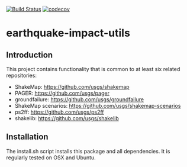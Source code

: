 [![Build Status](https://travis-ci.org/usgs/earthquake-impact-utils.svg?branch=build)](https://travis-ci.org/usgs/earthquake-impact-utils)
[![codecov](https://codecov.io/gh/usgs/earthquake-impact-utils/branch/master/graph/badge.svg)](https://codecov.io/gh/usgs/earthquake-impact-utils)


# earthquake-impact-utils

## Introduction

This project contains functionality that is common to at least
six related repositories:

 - ShakeMap: https://github.com/usgs/shakemap
 - PAGER: https://github.com/usgs/pager
 - groundfailure: https://github.com/usgs/groundfailure
 - ShakeMap scenarios: https://github.com/usgs/shakemap-scenarios
 - ps2ff: https://github.com/usgs/ps2ff
 - shakelib: https://github.com/usgs/shakelib

## Installation

The install.sh script installs this package and all dependencies.
It is regularly tested on OSX and Ubuntu.

